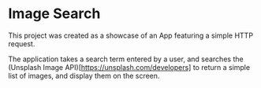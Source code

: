 # Image Search

This project was created as a showcase of an App featuring a simple HTTP request.

The application takes a search term entered by a user, and searches the (Unsplash Image API)[https://unsplash.com/developers] to return a simple list of images, and display them on the screen.
